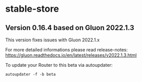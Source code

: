 # stable-store

## Version 0.16.4 based on Gluon 2022.1.3

This version fixes issues with Gluon 2022.1.x

For more detailed informations please read release-notes: https://gluon.readthedocs.io/en/latest/releases/v2022.1.3.html

To update your Router to this beta via autoupdater:  

```
autoupdater -f -b beta
```

